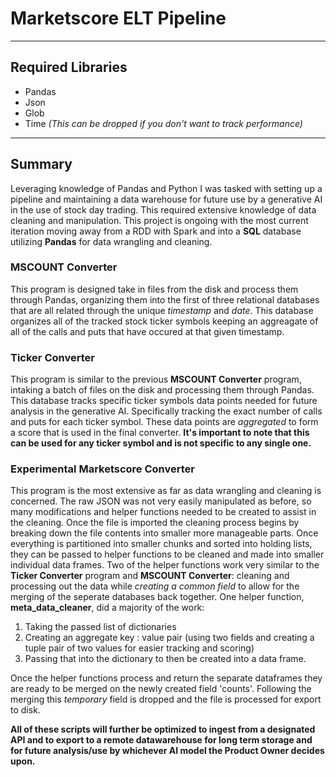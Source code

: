 # Marketscore ELT Pipeline
---
## Required Libraries
- Pandas
- Json
- Glob
- Time *(This can be dropped if you don't want to track performance)*
---
## Summary
Leveraging knowledge of Pandas and Python I was tasked with setting up a pipeline and maintaining a
data warehouse for future use by a generative AI in the use of stock day trading. This required extensive knowledge of data
cleaning and manipulation. This project is ongoing with the most current iteration moving away from a RDD with Spark and into
a **SQL** database utilizing **Pandas** for data wrangling and cleaning.

### MSCOUNT Converter
This program is designed take in files from the disk and process them through Pandas, organizing them into the first of three
relational databases that are all related through the unique *timestamp* and *date*. This database organizes all of the tracked 
stock ticker symbols keeping an aggreagate of all of the calls and puts that have occured at that given timestamp.

### Ticker Converter
This program is similar to the previous **MSCOUNT Converter** program, intaking a batch of files on the disk and processing them through Pandas. 
This database tracks specific ticker symbols data points needed for future analysis in the generative AI. Specifically tracking the exact number
of calls and puts for each ticker symbol. These data points are *aggregated* to form a score that is used in the final converter. **It's important to
note that this can be used for any ticker symbol and is not specific to any single one.**

### Experimental Marketscore Converter
This program is the most extensive as far as data wrangling and cleaning is concerned. The raw JSON was not very easily manipulated as before, so many
modifications and helper functions needed to be created to assist in the cleaning. Once the file is imported the cleaning process begins by breaking 
down the file contents into smaller more manageable parts. Once everything is partitioned into smaller chunks and sorted into holding lists, they can
be passed to helper functions to be cleaned and made into smaller individual data frames. Two of the helper functions work very similar to the **Ticker
Converter** program and **MSCOUNT Converter**: cleaning and processing out the data while *creating a common field* to allow for the merging of the seperate
databases back together. One helper function, **meta_data_cleaner**, did a majority of the work:
1. Taking the passed list of dictionaries
2. Creating an aggregate key : value pair (using two fields and creating a tuple pair of two values for easier tracking and scoring)
3. Passing that into the dictionary to then be created into a data frame.
  
Once the helper functions process and return the separate dataframes they are ready to be merged on the newly created field 'counts'. 
Following the merging this *temporary* field is dropped and the file is processed for export to disk.

**All of these scripts will further be optimized to ingest from a designated API and to export to a remote datawarehouse for long term storage and for future
analysis/use by whichever AI model the Product Owner decides upon.**
